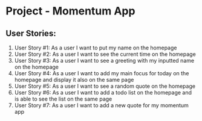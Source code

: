# Project - Momentum App

## User Stories:
1. User Story #1: As a user I want to put my name on the homepage
2. User Story #2: As a user I want to see the current time on the homepage
3. User Story #3: As a user I want to see a greeting with my inputted name on the homepage
4. User Story #4: As a user I want to add my main focus for today on the homepage and display it also on the same page
5. User Story #5: As a user I want to see a random quote on the homepage
6. User Story #6: As a user I want to add a todo list on the homepage and is able to see the list on the same page
7. User Story #7: As a user I want to add a new quote for my momentum app